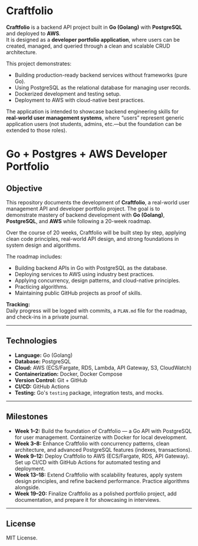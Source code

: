 # Craftfolio

**Craftfolio** is a backend API project built in **Go (Golang)** with **PostgreSQL** and deployed to **AWS**.  
It is designed as a **developer portfolio application**, where users can be created, managed, and queried through a clean and scalable CRUD architecture.

This project demonstrates:

- Building production-ready backend services without frameworks (pure Go).
- Using PostgreSQL as the relational database for managing user records.
- Dockerized development and testing setup.
- Deployment to AWS with cloud-native best practices.

The application is intended to showcase backend engineering skills for **real-world user management systems**, where “users” represent generic application users (not students, admins, etc.—but the foundation can be extended to those roles).

# Go + Postgres + AWS Developer Portfolio

## Objective

This repository documents the development of **Craftfolio**, a real-world user management API and developer portfolio project. The goal is to demonstrate mastery of backend development with **Go (Golang)**, **PostgreSQL**, and **AWS** while following a 20-week roadmap.

Over the course of 20 weeks, Craftfolio will be built step by step, applying clean code principles, real-world API design, and strong foundations in system design and algorithms.

The roadmap includes:

- Building backend APIs in Go with PostgreSQL as the database.
- Deploying services to AWS using industry best practices.
- Applying concurrency, design patterns, and cloud-native principles.
- Practicing algorithms.
- Maintaining public GitHub projects as proof of skills.

**Tracking:**  
Daily progress will be logged with commits, a `PLAN.md` file for the roadmap, and check-ins in a private journal.

---

## Technologies

- **Language:** Go (Golang)
- **Database:** PostgreSQL
- **Cloud:** AWS (ECS/Fargate, RDS, Lambda, API Gateway, S3, CloudWatch)
- **Containerization:** Docker, Docker Compose
- **Version Control:** Git + GitHub
- **CI/CD:** GitHub Actions
- **Testing:** Go's `testing` package, integration tests, and mocks.

---

## Milestones

- **Week 1–2:** Build the foundation of Craftfolio — a Go API with PostgreSQL for user management. Containerize with Docker for local development.
- **Week 3–8:** Enhance Craftfolio with concurrency patterns, clean architecture, and advanced PostgreSQL features (indexes, transactions).
- **Week 9–12:** Deploy Craftfolio to AWS (ECS/Fargate, RDS, API Gateway). Set up CI/CD with GitHub Actions for automated testing and deployment.
- **Week 13–18:** Extend Craftfolio with scalability features, apply system design principles, and refine backend performance. Practice algorithms alongside.
- **Week 19–20:** Finalize Craftfolio as a polished portfolio project, add documentation, and prepare it for showcasing in interviews.

---

## License

MIT License.
